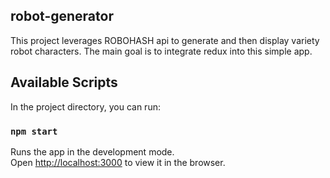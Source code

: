 ## robot-generator

This project leverages ROBOHASH api to generate and then display variety robot characters. The main goal is to integrate redux into this simple app.

## Available Scripts

In the project directory, you can run:

### `npm start`

Runs the app in the development mode.<br>
Open [http://localhost:3000](http://localhost:3000) to view it in the browser.
